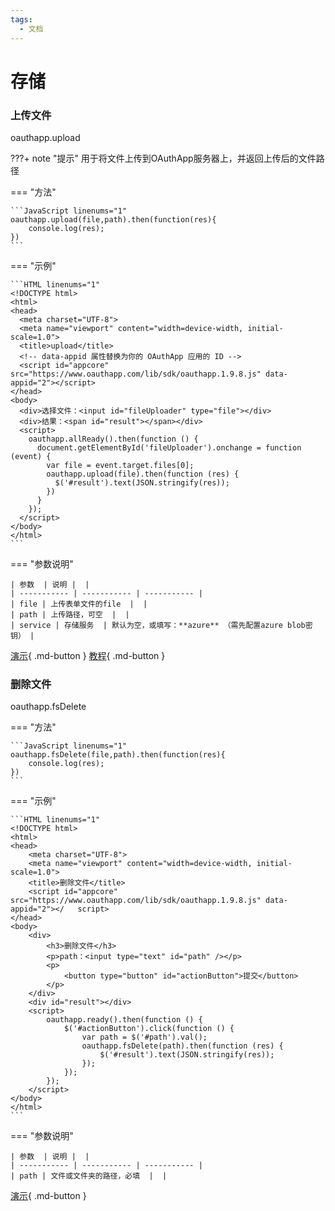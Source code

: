 ```yaml
---
tags:
  - 文档
---
```


# 存储

### 上传文件

oauthapp.upload

???+ note "提示"
    用于将文件上传到OAuthApp服务器上，并返回上传后的文件路径

=== "方法"

    ```JavaScript linenums="1"
    oauthapp.upload(file,path).then(function(res){
        console.log(res);
    })
    ```

=== "示例"

    ```HTML linenums="1"
    <!DOCTYPE html>
    <html>
    <head>
      <meta charset="UTF-8">
      <meta name="viewport" content="width=device-width, initial-scale=1.0">
      <title>upload</title>
      <!-- data-appid 属性替换为你的 OAuthApp 应用的 ID -->
      <script id="appcore" src="https://www.oauthapp.com/lib/sdk/oauthapp.1.9.8.js" data-appid="2"></script>
    </head>
    <body>
      <div>选择文件：<input id="fileUploader" type="file"></div>
      <div>结果：<span id="result"></span></div>
      <script>
        oauthapp.allReady().then(function () {
          document.getElementById('fileUploader').onchange = function (event) {
            var file = event.target.files[0];
            oauthapp.upload(file).then(function (res) {
              $('#result').text(JSON.stringify(res));
            })
          }
        });
      </script>
    </body>
    </html>      
    ```

=== "参数说明"

    | 参数  | 说明 |  |
    | ----------- | ----------- | ----------- |
    | file | 上传表单文件的file  |  |
    | path | 上传路径，可空  |  |
    | service | 存储服务  | 默认为空，或填写：**azure** （需先配置azure blob密钥） |

[演示](https://web.oauthapp.com/4/examples/apidemo/upload.html){ .md-button } [教程](https://docs.oauthapp.com/coding_sdk_fs_upload.html){ .md-button }


### 删除文件

oauthapp.fsDelete

=== "方法"

    ```JavaScript linenums="1"
    oauthapp.fsDelete(file,path).then(function(res){
        console.log(res);
    })
    ```

=== "示例"

    ```HTML linenums="1"
    <!DOCTYPE html>
    <html>
    <head>
        <meta charset="UTF-8">
        <meta name="viewport" content="width=device-width, initial-scale=1.0">
        <title>删除文件</title>
        <script id="appcore" src="https://www.oauthapp.com/lib/sdk/oauthapp.1.9.8.js" data-appid="2"></   script>
    </head>
    <body>
        <div>
            <h3>删除文件</h3>
            <p>path：<input type="text" id="path" /></p>
            <p>
                <button type="button" id="actionButton">提交</button>
            </p>
        </div>
        <div id="result"></div>
        <script>
            oauthapp.ready().then(function () {
                $('#actionButton').click(function () {
                    var path = $('#path').val();
                    oauthapp.fsDelete(path).then(function (res) {
                        $('#result').text(JSON.stringify(res));
                    });
                });
            });
        </script>
    </body>
    </html>
    ```

=== "参数说明"

    | 参数  | 说明 |  |
    | ----------- | ----------- | ----------- |
    | path | 文件或文件夹的路径，必填  |  |

[演示](https://web.oauthapp.com/4/examples/apidemo/fsDelete.html){ .md-button } 
<!-- [教程](https://docs.oauthapp.com/coding_sdk_fs_upload/){ .md-button } -->